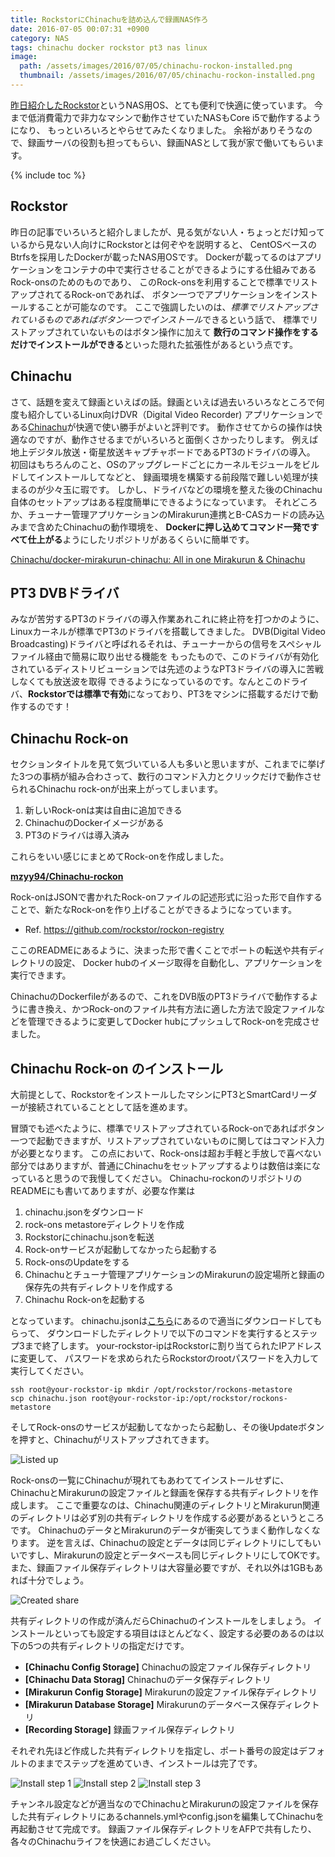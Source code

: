 ```yaml
---
title: RockstorにChinachuを詰め込んで録画NAS作ろ
date: 2016-07-05 00:07:31 +0900
category: NAS
tags: chinachu docker rockstor pt3 nas linux
image:
  path: /assets/images/2016/07/05/chinachu-rockon-installed.png
  thumbnail: /assets/images/2016/07/05/chinachu-rockon-installed.png
---
```


[昨日紹介したRockstor](../2016/2016-07-04-do-you-know-rockstor.md)というNAS用OS、とても便利で快適に使っています。
今まで低消費電力で非力なマシンで動作させていたNASもCore i5で動作するようになり、
もっといろいろとやらせてみたくなりました。
余裕がありそうなので、録画サーバの役割も担ってもらい、録画NASとして我が家で働いてもらいます。

<!-- more -->
{% include toc %}


## Rockstor
昨日の記事でいろいろと紹介しましたが、見る気がない人・ちょっとだけ知っているから見ない人向けにRockstorとは何ぞやを説明すると、
CentOSベースのBtrfsを採用したDockerが載ったNAS用OSです。
Dockerが載ってるのはアプリケーションをコンテナの中で実行させることができるようにする仕組みであるRock-onsのためのものであり、
このRock-onsを利用することで標準でリストアップされてるRock-onであれば、
ボタン一つでアプリケーションをインストールすることが可能なのです。
ここで強調したいのは、*標準でリストアップされているものであればボタン一つでインストール*できるという話で、
標準でリストアップされていないものはボタン操作に加えて
**数行のコマンド操作をするだけでインストールができる**といった隠れた拡張性があるという点です。

## Chinachu
さて、話題を変えて録画といえばの話。録画といえば過去いろいろなところで何度も紹介しているLinux向けDVR（Digital Video Recorder)
アプリケーションである[Chinachu](https://github.com/kanreisa/Chinachu)が快適で使い勝手がよいと評判です。
動作させてからの操作は快適なのですが、動作させるまでがいろいろと面倒くさかったりします。
例えば地上デジタル放送・衛星放送キャプチャボードであるPT3のドライバの導入。
初回はもちろんのこと、OSのアップグレードごとにカーネルモジュールをビルドしてインストールしてなどと、
録画環境を構築する前段階で難しい処理が挟まるのが少々玉に瑕です。
しかし、ドライバなどの環境を整えた後のChinachu自体のセットアップはある程度簡単にできるようになっています。
それどころか、チューナー管理アプリケーションのMirakurun連携とB-CASカードの読み込みまで含めたChinachuの動作環境を、
**Dockerに押し込めてコマンド一発ですべて仕上がる**ようにしたリポジトリがあるくらいに簡単です。

[Chinachu/docker-mirakurun-chinachu: All in one Mirakurun & Chinachu](https://github.com/Chinachu/docker-mirakurun-chinachu)

## PT3 DVBドライバ
みなが苦労するPT3のドライバの導入作業あれこれに終止符を打つかのように、Linuxカーネルが標準でPT3のドライバを搭載してきました。
DVB(Digital Video Broadcasting)ドライバと呼ばれるそれは、チューナーからの信号をスペシャルファイル経由で簡易に取り出せる機能を
もったもので、このドライバが有効化されているディストリビューションでは先述のようなPT3ドライバの導入に苦戦しなくても放送波を取得
できるようになっているのです。なんとこのドライバ、**Rockstorでは標準で有効**になっており、PT3をマシンに搭載するだけで動作するのです！

## Chinachu Rock-on
セクションタイトルを見て気づいている人も多いと思いますが、これまでに挙げた3つの事柄が組み合わさって、数行のコマンド入力とクリックだけで動作させられるChinachu rock-onが出来上がってしまいます。

1. 新しいRock-onは実は自由に追加できる
2. ChinachuのDockerイメージがある
3. PT3のドライバは導入済み

これらをいい感じにまとめてRock-onを作成しました。

[**mzyy94/Chinachu-rockon**](https://github.com/mzyy94/Chinachu-rockon)

Rock-onはJSONで書かれたRock-onファイルの記述形式に沿った形で自作することで、新たなRock-onを作り上げることができるようになっています。
- Ref. https://github.com/rockstor/rockon-registry

ここのREADMEにあるように、決まった形で書くことでポートの転送や共有ディレクトリの設定、
Docker hubのイメージ取得を自動化し、アプリケーションを実行できます。

ChinachuのDockerfileがあるので、これをDVB版のPT3ドライバで動作するように書き換え、かつRock-onのファイル共有方法に適した方法で設定ファイルなどを管理できるように変更してDocker hubにプッシュしてRock-onを完成させました。


## Chinachu Rock-on のインストール

大前提として、RockstorをインストールしたマシンにPT3とSmartCardリーダーが接続されていることとして話を進めます。


冒頭でも述べたように、標準でリストアップされているRock-onであればボタン一つで起動できますが、リストアップされていないものに関してはコマンド入力が必要となります。
この点において、Rock-onsは超お手軽と手放しで喜べない部分ではありますが、普通にChinachuをセットアップするよりは数倍は楽になっていると思うので我慢してください。
Chinachu-rockonのリポジトリのREADMEにも書いてありますが、必要な作業は

1. chinachu.jsonをダウンロード
2. rock-ons metastoreディレクトリを作成
3. Rockstorにchinachu.jsonを転送
4. Rock-onサービスが起動してなかったら起動する
5. Rock-onsのUpdateをする
6. Chinachuとチューナ管理アプリケーションのMirakurunの設定場所と録画の保存先の共有ディレクトリを作成する
7. Chinachu Rock-onを起動する

となっています。
chinachu.jsonは[こちら](https://github.com/mzyy94/Chinachu-rockon/releases)にあるので適当にダウンロードしてもらって、
ダウンロードしたディレクトリで以下のコマンドを実行するとステップ3まで終了します。
your-rockstor-ipはRockstorに割り当てられたIPアドレスに変更して、
パスワードを求められたらRockstorのrootパスワードを入力して実行してください。

```
ssh root@your-rockstor-ip mkdir /opt/rockstor/rockons-metastore
scp chinachu.json root@your-rockstor-ip:/opt/rockstor/rockons-metastore
```

そしてRock-onsのサービスが起動してなかったら起動し、その後Updateボタンを押すと、Chinachuがリストアップされてきます。

![Listed up](/assets/images/2016/07/05/chinachu-rockon-listed.png)

Rock-onsの一覧にChinachuが現れてもあわててインストールせずに、
ChinachuとMirakurunの設定ファイルと録画を保存する共有ディレクトリを作成します。
ここで重要なのは、Chinachu関連のディレクトリとMirakurun関連のディレクトリは必ず別の共有ディレクトリを作成する必要があるというところです。
ChinachuのデータとMirakurunのデータが衝突してうまく動作しなくなります。
逆を言えば、Chinachuの設定とデータは同じディレクトリにしてもいいですし、Mirakurunの設定とデータベースも同じディレクトリにしてOKです。
また、録画ファイル保存ディレクトリは大容量必要ですが、それ以外は1GBもあれば十分でしょう。

![Created share](/assets/images/2016/07/05/created-shares.png)

共有ディレクトリの作成が済んだらChinachuのインストールをしましょう。
インストールといっても設定する項目はほとんどなく、設定する必要のあるのは以下の5つの共有ディレクトリの指定だけです。

- **[Chinachu Config Storage]** Chinachuの設定ファイル保存ディレクトリ
- **[Chinachu Data Storag]** Chinachuのデータ保存ディレクトリ
- **[Mirakurun Config Storage]** Mirakurunの設定ファイル保存ディレクトリ
- **[Mirakurun Database Storage]** Mirakurunのデータベース保存ディレクトリ
- **[Recording Storage]** 録画ファイル保存ディレクトリ

それぞれ先ほど作成した共有ディレクトリを指定し、ポート番号の設定はデフォルトのままでステップを進めていき、インストールは完了です。

![Install step 1](/assets/images/2016/07/05/install-step-1.png)
![Install step 2](/assets/images/2016/07/05/install-step-2.png)
![Install step 3](/assets/images/2016/07/05/install-step-3.png)

チャンネル設定などが適当なのでChinachuとMirakurunの設定ファイルを保存した共有ディレクトリにあるchannels.ymlやconfig.jsonを編集してChinachuを再起動させて完成です。
録画ファイル保存ディレクトリをAFPで共有したり、各々のChinachuライフを快適にお過ごしください。
